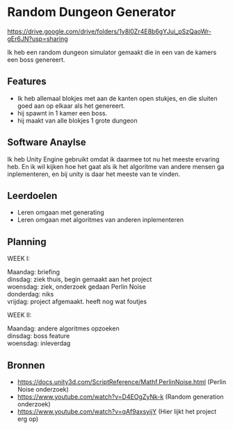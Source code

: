 # Random Dungeon Generator
https://drive.google.com/drive/folders/1y8l0Zr4E8b6gYJui_pSzQaoWr-gEr6JN?usp=sharing

Ik heb een random dungeon simulator gemaakt die in een van de kamers een boss genereert. 

## Features

- Ik heb allemaal blokjes met aan de kanten open stukjes, en die sluiten goed aan op elkaar als het genereert.
- hij spawnt in 1 kamer een boss.
- hij maakt van alle blokjes 1 grote dungeon

## Software Anaylse 
Ik heb Unity Engine gebruikt omdat ik daarmee tot nu het meeste ervaring heb. En ik wil kijken hoe het gaat als ik het algoritme van andere mensen ga inplementeren, en bij unity is daar het meeste van te vinden.

## Leerdoelen 

- Leren omgaan met generating
- Leren omgaan met algoritmes van anderen inplementeren

## Planning 

WEEK I:

Maandag: briefing <br/>
dinsdag: ziek thuis, begin gemaakt aan het project <br/>
woensdag: ziek, onderzoek gedaan Perlin Noise <br/>
donderdag: niks <br/>
vrijdag: project afgemaakt. heeft nog wat foutjes <br/>

WEEK II:

Maandag: andere algoritmes opzoeken <br/>
dinsdag: boss feature <br/>
woensdag: inleverdag


## Bronnen

- https://docs.unity3d.com/ScriptReference/Mathf.PerlinNoise.html (Perlin Noise onderzoek)
- https://www.youtube.com/watch?v=D4EOgZyNk-k (Random generation onderzoek)
- https://www.youtube.com/watch?v=qAf9axsyijY (Hier lijkt het project erg op)
